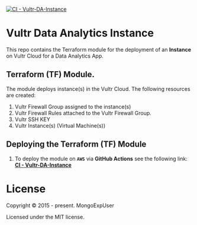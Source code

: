 [![CI - Vultr-DA-Instance](https://github.com/MongoExpUser/Vultr-Data-Analytics-Instance/actions/workflows/terraform.yml/badge.svg)](https://github.com/MongoExpUser/Vultr-Data-Analytics-Instance/actions/workflows/terraform.yml)

# Vultr Data Analytics Instance

This repo contains the Terraform module for the deployment  of an **Instance** on Vultr Cloud for a Data Analytics App.

## Terraform (TF) Module.
The module deploys  instance(s) in the Vultr Cloud. The following resources are created:
1)  Vultr Firewall Group assigned to the instance(s)
2)  Vultr Firewall Rules attached to the Vultr Firewall Group.
3)  Vultr SSH KEY
4)  Vultr Instance(s) (Virtual Machine(s))
                                            
## Deploying the Terraform (TF) Module

1) To deploy the module on <strong>```AWS```</strong> via <strong>GitHub Actions</strong> see the following link: <br>
 <strong><a href="https://github.com/MongoExpUser/Vultr-Data-Analytics-Instance/blob/main/.github/workflows/terraform.yml" rel="nofollow">CI - Vultr-DA-Instance</a></p></strong>
  

# License

Copyright © 2015 - present. MongoExpUser

Licensed under the MIT license.
